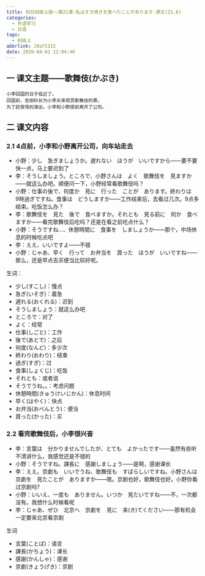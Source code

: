 ```yaml
---
title: 标日初级上册——第21课-私はすき焼きを食べたことがあります-课文(21.6)
categories:
  - 外语学习
  - 日语
tags:
  - 初级上
abbrlink: 20a75115
date: 2020-04-01 12:04:40
---
```

## 一 课文主题——歌舞伎(かぶき)

```
小李回国的日子临近了。
回国前，吉田科长为小李买来观赏歌舞伎的票。
为了赶夜场的演出，小李和小野提前离开了公司。
```

<!--more-->

## 二 课文内容　

### 2.1 4点前，小李和小野离开公司，向车站走去

* 小野：少し　急ぎましょうか。遅れない　ほうが　いいですから——要不要快一点，马上要迟到了
*  李：そうしましょう。ところで、小野さんは　よく　歌舞伎を　見ますか——就这么办吧。顺便问一下，小野经常看歌舞伎吗？
* 小野：仕事の後で、何度か　見に　行った　ことが　あります。終わりは　9時過ぎですね。食事は　どうしますか——工作结束后，去看过几次。9点多结束。吃饭怎么办？
* 李：歌舞伎を　見た　後で　食べますか。それとも　見る前に　何か　食べますか——看完歌舞伎后吃吗？还是在看之前吃点什么？
* 小野：そうですね...、休憩時間に　食事を　しましょうか——那个，中场休息的时候吃点吧
* 李：ええ、いいですよ——不错
* 小野：じゃあ、早く　行って　お弁当を　買った　ほうが　いいですね——那么，还是早点去买便当比较好呢。

生词：

* 少し(すこし)：慢点
* 急ぎ(いそぎ)：着急
* 遅れる(おくれる)：迟到
* そうしましょう：就这么办吧
* ところで：对了
* よく：经常
* 仕事(しごと)：工作
* 後で(あとで)：之后
* 何度(なんど)：多少次
* 終わり(おわり)：结束
* 過ぎ(すぎ)：过
* 食事(しょくじ)：吃饭
* それとも：或者说
* そうでうね。。：考虑问题
* 休憩時間(きゅうけいじかん)：休息时间
* 早く(はやく)：快点
* お弁当(おべんとう)：便当
* 買った(かった)：买

### 2.2 看完歌舞伎后，小李很兴奋

* 李：言葉は　分かりませんでしたが、とても　よかったです——虽然有些听不清讲什么，我感觉还是不错的
* 小野：そうですね。課長に　感謝しましょう——是啊，感谢课长
* 李：ええ。京劇も　いいでうね、歌舞伎も　すばらしいですね。小野さんは　京劇を　見たことが　ありますか——嗯。京剧也好，歌舞伎也好。小野你看过京剧吗?
* 小野：いいえ、一度も　ありません。いつか　見たいですね——不，一次都没有。我想什么时候看呢
* 李：じゃあ、ぜひ　北京へ　京劇を　見に　来(き)てください——那有机会一定要来北京看京剧


生词

* 言葉(ことば)：语言
* 課長(かちょう)：课长
* 感謝(かんしゃ)：感谢
* 京劇(きょうげき)：京剧
